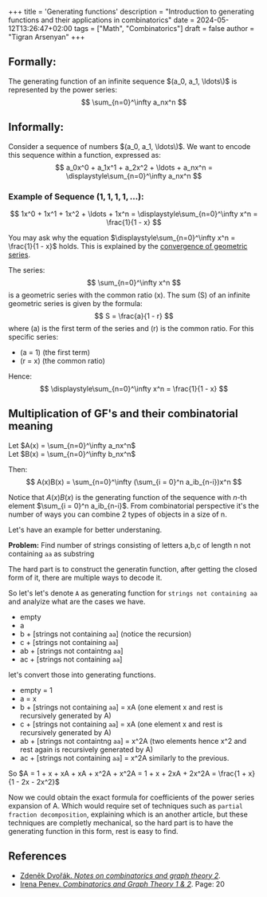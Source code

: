+++
title = 'Generating functions'
description = "Introduction to generating functions and their applications in combinatorics"
date = 2024-05-12T13:26:47+02:00
tags = ["Math", "Combinatorics"]
draft = false
author = "Tigran Arsenyan"
+++


## Formally:
The generating function of an infinite sequence $(a_0, a_1, \ldots\)$ is represented by the power series:
$$
\sum_{n=0}^\infty a_nx^n
$$

## Informally:
Consider a sequence of numbers $(a_0, a_1, \ldots\)$. We want to encode this sequence within a function, expressed as:
$$
a_0x^0 + a_1x^1 + a_2x^2 + \ldots + a_nx^n = \displaystyle\sum_{n=0}^\infty a_nx^n
$$  

### Example of Sequence $(1, 1, 1, 1, \ldots )$:

$$
1x^0 + 1x^1 + 1x^2 + \ldots + 1x^n = \displaystyle\sum_{n=0}^\infty x^n = \frac{1}{1 - x}
$$

You may ask why the equation $\displaystyle\sum_{n=0}^\infty x^n = \frac{1}{1 - x}$ holds. This is explained by the [convergence of geometric series](https://en.wikipedia.org/wiki/Geometric_series#:~:text=The%20convergence%20of%20the%20geometric%20series%20depends%20on%20the%20value,the%20series%20does%20not%20converge.).

The series:
$$
\sum_{n=0}^\infty x^n
$$ 
is a geometric series with the common ratio \(x\). The sum \(S\) of an infinite geometric series is given by the formula:
$$
S = \frac{a}{1 - r}
$$
where \(a\) is the first term of the series and \(r\) is the common ratio. For this specific series:

- \(a = 1\) (the first term)
- \(r = x\) (the common ratio)

Hence:
$$
\displaystyle\sum_{n=0}^\infty x^n = \frac{1}{1 - x}
$$

## Multiplication of GF's and their combinatorial meaning

Let $A(x) = \sum_{n=0}^\infty a_nx^n$ \
Let $B(x) = \sum_{n=0}^\infty b_nx^n$

Then:
$$
    A(x)B(x) = \sum_{n=0}^\infty (\sum_{i = 0}^n a_ib_{n-i})x^n
$$

Notice that $A(x)B(x)$ is the generating function of the sequence with $n$-th element $\sum_{i = 0}^n a_ib_{n-i}$. From combinatorial perspective it's the number of ways you can combine 2 types of objects in a size of n.

Let's have an example for better understaning.

**Problem:** Find number of strings consisting of letters a,b,c of length n not containing `aa` as substring

The hard part is to construct the generatin function, after getting the closed form of it, there are multiple ways to decode it.

So let's let's denote `A` as generating function for `strings not containing aa` and analyize what are the cases we have.

 - empty
 - a
 - b + [strings not containing `aa`] (notice the recursion)
 - c + [strings not containing `aa`]
 - ab + [strings not containtng `aa`]
 - ac + [strings not containing `aa`]

 let's convert those into generating functions.

 - empty = 1
 - a = x
 - b + [strings not containing `aa`] = xA (one element x and rest is recursively generated by A)
 - c + [strings not containing `aa`] = xA (one element x and rest is recursively generated by A)
 - ab + [strings not containtng `aa`] = x^2A (two elements hence x^2 and rest again is recursively generated by A)
 - ac + [strings not containing `aa`] = x^2A similarly to the previous.


 So $A = 1 + x + xA + xA + x^2A + x^2A = 1 + x + 2xA + 2x^2A = \frac{1 + x}{1 - 2x - 2x^2}$

Now we could obtain the exact formula for coefficients of the power series expansion of A. Which would require set of techniques such as `partial fraction decomposition`, explaining which is an another article, but these techniques are completly mechanical, so the hard part is to have the generating function in this form, rest is easy to find.

## References

- [Zdeněk Dvořák. *Notes on combinatorics and graph theory 2*](https://iuuk.mff.cuni.cz/~rakdver/kgii/lesson20-11.pdf).
- [Irena Penev. *Combinatorics and Graph Theory 1 & 2*](https://iuuk.mff.cuni.cz/~ipenev/KGLectureNotes.pdf). Page: 20 